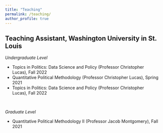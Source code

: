 ```yaml
---
title: "Teaching"
permalink: /teaching/
author_profile: true
---
```



## Teaching Assistant, Washington University in St. Louis

*Undergraduate Level*
<br>
- Topics in Politics: Data Science and Policy (Professor Christopher Lucas), Fall 2022 
- Quantitative Political Methodology (Professor Christopher Lucas), Spring 2021 
- Topics in Politics: Data Science and Policy (Professor Christopher Lucas), Fall 2022
<br>


*Graduate Level*
<br>
- Quantitative Political Methodology II (Professor Jacob Montgomery), Fall 2021
